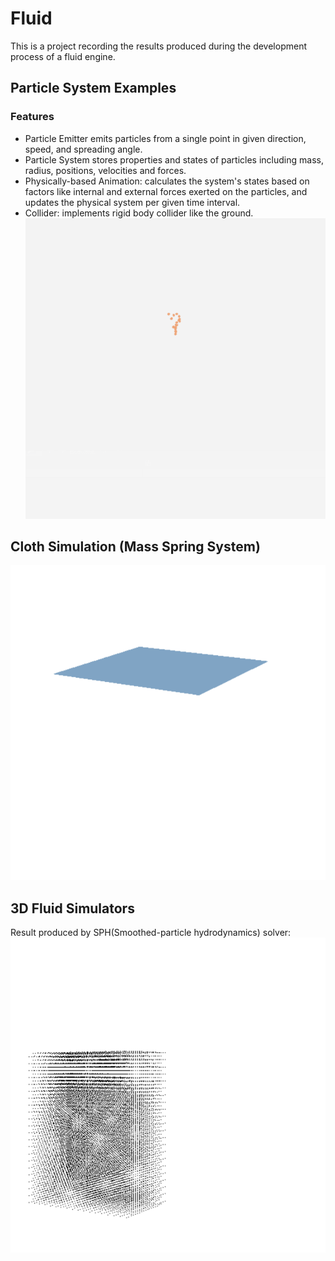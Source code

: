 # Fluid

This is a project recording the results produced during the development process of a fluid engine.

## Particle System Examples

### Features
+ Particle Emitter
emits particles from a single point in given direction, speed, and spreading angle.
+ Particle System
stores properties and states of particles including mass, radius, positions, velocities and forces.
+ Physically-based Animation: calculates the system's states based on factors like internal and external forces exerted on the particles, and updates the physical system per given time interval.
+ Collider: implements rigid body collider like the ground.
![image](https://github.com/Hebella/Fluid/blob/master/ParticleSystemTest.gif)

## Cloth Simulation (Mass Spring System)
![image](https://github.com/Hebella/Fluid/blob/master/ClothSimulationTest.gif)
## 3D Fluid Simulators
Result produced by SPH(Smoothed-particle hydrodynamics) solver:
![image](https://github.com/Hebella/Fluid/blob/master/SphSolverTest_2.gif)
